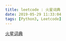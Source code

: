 ```yaml
---
title: leetcode : 火星词典
date: 2019-05-29 11:33:04
tags: [Python3, Leetcode]
---
```


[火星词典](https://leetcode-cn.com/problems/alien-dictionary/)

